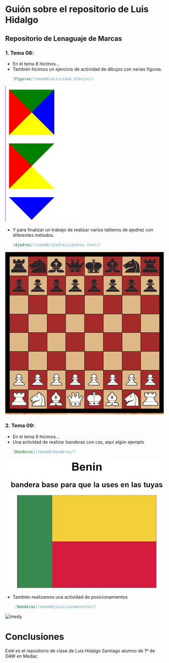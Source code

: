 # Guión sobre el repositorio de Luis Hidalgo

## Repositorio de Lenaguaje de Marcas

### 1. Tema 08:
- En el tema 8 hicimos...
- También hicimos un ejercicio de actividad de dibujos con varias figuras.
    ```markdown
    [Figuras](tema08/actividad_dibujos/)
![medy](images/figuras.png)
- Y para finalizar un trabajo de realizar varios tableros de ajedrez con diferentes métodos.
    ```markdown
    [Ajedrez](tema08/ajedrez/ajedrez.html/)
![medy](images/ajedrez.png)

### 2. Tema 09:
- En el tema 9 hicimos...
- Una actividad de realizar banderas con css, aquí algún ejemplo
    ```markdown
    [Banderas](tema09/banderas/)
![medy](images/banderas.png)

- También realizamos una actividad de posicionamientos
   ```markdown
    [Banderas](tema09/posicionamientos/)
![medy](images/posicionamientos.png)

# Conclusiones
Esté es el repositorio de clase de Luis Hidalgo Santiago alumno de 1º de DAW en Medac.